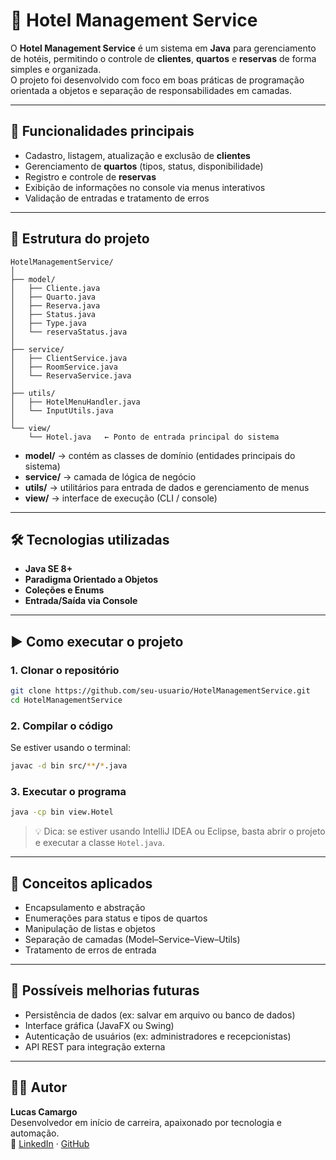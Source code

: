 # 🏨 Hotel Management Service

O **Hotel Management Service** é um sistema em **Java** para gerenciamento de hotéis, permitindo o controle de **clientes**, **quartos** e **reservas** de forma simples e organizada.  
O projeto foi desenvolvido com foco em boas práticas de programação orientada a objetos e separação de responsabilidades em camadas.

---

## 🚀 Funcionalidades principais
- Cadastro, listagem, atualização e exclusão de **clientes**
- Gerenciamento de **quartos** (tipos, status, disponibilidade)
- Registro e controle de **reservas**
- Exibição de informações no console via menus interativos
- Validação de entradas e tratamento de erros

---

## 🧩 Estrutura do projeto
```
HotelManagementService/
│
├── model/
│   ├── Cliente.java
│   ├── Quarto.java
│   ├── Reserva.java
│   ├── Status.java
│   ├── Type.java
│   └── reservaStatus.java
│
├── service/
│   ├── ClientService.java
│   ├── RoomService.java
│   └── ReservaService.java
│
├── utils/
│   ├── HotelMenuHandler.java
│   └── InputUtils.java
│
└── view/
    └── Hotel.java   ← Ponto de entrada principal do sistema
```

- **model/** → contém as classes de domínio (entidades principais do sistema)
- **service/** → camada de lógica de negócio
- **utils/** → utilitários para entrada de dados e gerenciamento de menus
- **view/** → interface de execução (CLI / console)

---

## 🛠️ Tecnologias utilizadas
- **Java SE 8+**
- **Paradigma Orientado a Objetos**
- **Coleções e Enums**
- **Entrada/Saída via Console**

---

## ▶️ Como executar o projeto

### 1. Clonar o repositório
```bash
git clone https://github.com/seu-usuario/HotelManagementService.git
cd HotelManagementService
```

### 2. Compilar o código
Se estiver usando o terminal:
```bash
javac -d bin src/**/*.java
```

### 3. Executar o programa
```bash
java -cp bin view.Hotel
```

> 💡 Dica: se estiver usando IntelliJ IDEA ou Eclipse, basta abrir o projeto e executar a classe `Hotel.java`.

---

## 🧠 Conceitos aplicados
- Encapsulamento e abstração  
- Enumerações para status e tipos de quartos  
- Manipulação de listas e objetos  
- Separação de camadas (Model–Service–View–Utils)  
- Tratamento de erros de entrada  

---

## 🔮 Possíveis melhorias futuras
- Persistência de dados (ex: salvar em arquivo ou banco de dados)
- Interface gráfica (JavaFX ou Swing)
- Autenticação de usuários (ex: administradores e recepcionistas)
- API REST para integração externa

---

## 👨‍💻 Autor
**Lucas Camargo**  
Desenvolvedor em início de carreira, apaixonado por tecnologia e automação.  
🔗 [LinkedIn](https://linkedin.com/in/lcs-camargo) · [GitHub](https://github.com/lucascam4rgo)
